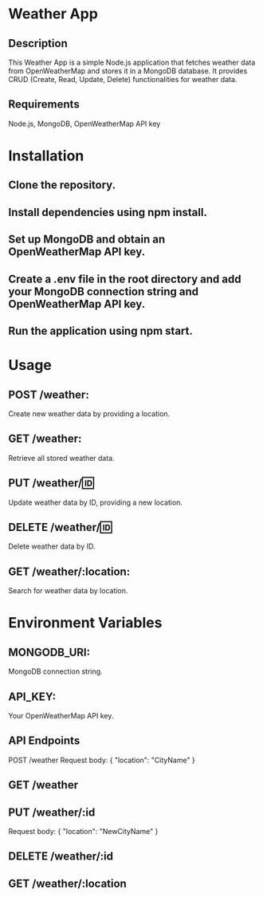 # Weather App
## Description
This Weather App is a simple Node.js application that fetches weather data from OpenWeatherMap and stores it in a MongoDB database. It provides CRUD (Create, Read, Update, Delete) functionalities for weather data.

## Requirements
Node.js, MongoDB, OpenWeatherMap API key

# Installation
## Clone the repository.
## Install dependencies using npm install.
## Set up MongoDB and obtain an OpenWeatherMap API key.
## Create a .env file in the root directory and add your MongoDB connection string and OpenWeatherMap API key.

## Run the application using npm start.

# Usage
## POST /weather: 
Create new weather data by providing a location.
## GET /weather: 
Retrieve all stored weather data.
## PUT /weather/:id: 
Update weather data by ID, providing a new location.
## DELETE /weather/:id: 
Delete weather data by ID.
## GET /weather/:location: 
Search for weather data by location.

# Environment Variables
## MONGODB_URI: 
MongoDB connection string.
## API_KEY: 
Your OpenWeatherMap API key.

## API Endpoints
POST /weather
Request body: { "location": "CityName" }
## GET /weather
## PUT /weather/:id
Request body: { "location": "NewCityName" }
## DELETE /weather/:id
## GET /weather/:location
